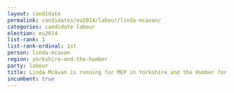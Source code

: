```yaml
---
layout: candidate
permalink: candidates/eu2014/labour/linda-mcavan/
categories: candidate labour
election: eu2014
list-rank: 1
list-rank-ordinal: 1st
person: linda-mcavan
region: yorkshire-and-the-humber
party: labour
title: Linda McAvan is running for MEP in Yorkshire and the Humber for the Labour Party
incumbent: true
---
```

